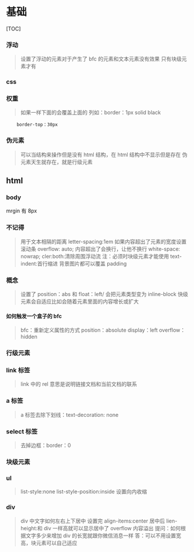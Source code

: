 # 基础

[TOC]

### 浮动

> 设置了浮动的元素对于产生了 bfc 的元素和文本元素没有效果
> 只有块级元素才有

### css

### 权重

> 如果一样下面的会覆盖上面的
> 列如：border：1px solid black

        border-top：30px

### 伪元素

> 可以当结构来操作但是没有 html 结构，在 html 结构中不显示但是存在
> 伪元素天生就存在，就是行级元素

## html

### body

mrgin 有 8px

### 不记得

> 用于文本相隔的距离
> letter-spacing:1em
> 如果内容超出了元素的宽度设置滚动条
> overflow: auto;
> 内容超出了会换行，让他不换行
> white-space: nowrap;
> cler:both:清除周围浮动流 注：必须时块级元素才能使用
> text-indent:首行缩进
> 背景图片都可以覆盖 padding

### 概念

> 设置了 position：abs 和 float：left/ 会把元素类型变为 inline-block
> 快级元素会自适应比如会随着元素里面的内容增长或扩大

#### 如何触发一个盒子的 bfc

> bfc：重新定义属性的方式
> position：absolute
> display：left
> overflow：hidden

### 行级元素

### link 标签

> link 中的 rel 意思是说明链接文档和当前文档的联系

### a 标签

> a 标签去除下划线：text-decoration: none

### select 标签

> 去掉边框：border：0

### 块级元素

### ul

> list-style:none
> list-style-position:inside 设置向内收缩

### div

> div 中文字如何左右上下居中
> 设置完 align-items:center 居中后
> lien-height:和 div 一样高就可以显示居中了
> overflow 内容溢出
> 提问：如何根据文字多少来增加 div 的长宽就跟你微信消息一样
> 答：可以不用设置宽高，块元素可以自己适应
